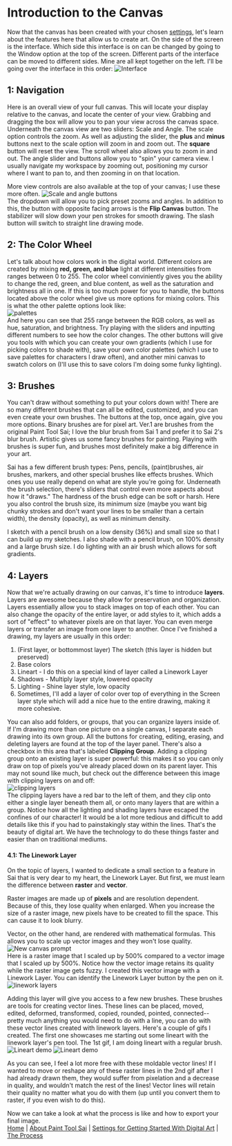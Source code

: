 # Introduction to the Canvas
Now that the canvas has been created with your chosen [settings](settings.md), let's learn about the features here that allow us to create art. On the side of the screen is the interface. Which side this interface is on can be changed by going to the Window option at the top of the screen. Different parts of the interface can be moved to different sides. Mine are all kept together on the left. I'll be going over the interface in this order:
![Interface](images/inter.jpg) 
## 1: Navigation
Here is an overall view of your full canvas. This will locate your display relative to the canvas, and locate the center of your view. Grabbing and dragging the box will allow you to pan your view across the canvas space. Underneath the canvas view are two sliders: Scale and Angle. The scale option controls the zoom. As well as adjusting the slider, the **plus** and **minus** buttons next to the scale option will zoom in and zoom out. The **square** button will reset the view. The scroll wheel also allows you to zoom in and out. The angle slider and buttons allow you to "spin" your camera view. I usually navigate my workspace by zooming out, positioning my cursor where I want to pan to, and then zooming in on that location.
  
More view controls are also available at the top of your canvas; I use these more often. 
![Scale and angle buttons](images/buttons.jpg)   
The dropdown will allow you to pick preset zooms and angles. In addition to this, the button with opposite facing arrows is the **Flip Canvas** button. The stabilizer will slow down your pen strokes for smooth drawing. The slash button will switch to straight line drawing mode.

## 2: The Color Wheel 
Let's talk about how colors work in the digital world. Different colors are created by mixing **red, green, and blue** light at different intensities from ranges between 0 to 255. The color wheel conviniently gives you the ability to change the red, green, and blue content, as well as the saturation and brightness all in one. If this is too much power for you to handle, the buttons located above the color wheel give us more options for mixing colors. This is what the other palette options look like:  
![palettes](images/colors.jpg)   
And here you can see that 255 range between the RGB colors, as well as hue, saturation, and brightness. Try playing with the sliders and inputting different numbers to see how the color changes. The other buttons will give you tools with which you can create your own gradients (which I use for picking colors to shade with), save your own color palettes (which I use to save palettes for characters I draw often), and another mini canvas to swatch colors on (I'll use this to save colors I'm doing some funky lighting). 

## 3:  Brushes
You can't draw without something to put your colors down with! There are so many different brushes that can all be edited, customized, and you can even create your own brushes. The buttons at the top, once again, give you more options. Binary brushes are for pixel art. Ver.1 are brushes from the original Paint Tool Sai; I love the blur brush from Sai 1 and prefer it to Sai 2's blur brush. Artistic gives us some fancy brushes for painting. Playing with brushes is super fun, and brushes most definitely make a big difference in your art.  

Sai has a few different brush types: Pens, pencils, (paint)brushes, air brushes, markers, and other special brushes like effects brushes. Which ones you use really depend on what are style you're going for. Underneath the brush selection, there's sliders that control even more aspects about how it "draws." The hardness of the brush edge can be soft or harsh. Here you also control the brush size, its minimum size (maybe you want big chunky strokes and don't want your lines to be smaller than a certain width), the density (opacity), as well as minimum density.  

I sketch with a pencil brush on a low density (36%) and small size so that I can build up my sketches. I also shade with a pencil brush, on 100% density and a large brush size. I do lighting with an air brush which allows for soft gradients.

## 4: Layers
Now that we're actually drawing on our canvas, it's time to introduce **layers**. Layers are awesome because they allow for preservation and organization. Layers essentially allow you to stack images on top of each other. You can also change the opacity of the entire layer, or add styles to it, which adds a sort of "effect" to whatever pixels are on that layer. You can even merge layers or transfer an image from one layer to another. Once I've finished a drawing, my layers are usually in this order:
1. (First layer, or bottommost layer) The sketch (this layer is hidden but preserved)
2. Base colors
3. Lineart - I do this on a special kind of layer called a Linework Layer
4. Shadows - Multiply layer style, lowered opacity
5. Lighting - Shine layer style, low opacity
6. Sometimes, I'll add a layer of color over top of everything in the Screen layer style which will add a nice hue to the entire drawing, making it more cohesive.  
  
You can also add folders, or groups, that you can organize layers inside of. If I'm drawing more than one picture on a single canvas, I separate each drawing into its own group. All the buttons for creating, editing, erasing, and deleting layers are found at the top of the layer panel. There's also a checkbox in this area that's labeled **Clipping Group**. Adding a clipping group onto an existing layer is super powerful: this makes it so you can only draw on top of pixels you've already placed down on its parent layer. This may not sound like much, but check out the difference between this image with clipping layers on and off:  
![clipping layers](images/clipping.jpg)   
The clipping layers have a red bar to the left of them, and they clip onto either a single layer beneath them all, or onto many layers that are within a group. Notice how all the lighting and shading layers have escaped the confines of our character! It would be a lot more tedious and difficult to add details like this if you had to painstakingly stay within the lines. That's the beauty of digital art. We have the technology to do these things faster and easier than on traditional mediums.
  
#### 4.1: The Linework Layer
On the topic of layers, I wanted to dedicate a small section to a feature in Sai that is very dear to my heart, the Linework Layer. But first, we must learn the difference between **raster** and **vector**. 
  
Raster images are made up of **pixels** and are resolution dependent. Because of this, they lose quality when enlarged. When you increase the size of a raster image, new pixels have to be created to fill the space. This can cause it to look blurry. 
  
Vector, on the other hand, are rendered with mathematical formulas. This allows you to scale up vector images and they won't lose quality.  
![New canvas prompt](images/raster.png)  
Here is a raster image that I scaled up by 500% compared to a vector image that I scaled up by 500%. Notice how the vector image retains its quality while the raster image gets fuzzy. I created this vector image with a Linework Layer. You can identify the Linework Layer button by the pen on it. ![linework layers](images/pen.jpg)   

Adding this layer will give you access to a few new brushes. These brushes are tools for creating vector lines. These lines can be placed, moved, edited, deformed, transformed, copied, rounded, pointed, connected--pretty much anything you would need to do with a line, you can do with these vector lines created with linework layers. Here's a couple of gifs I created. The first one showcases me starting out some lineart with the linework layer's pen tool. The 1st gif, I am doing lineart with a regular brush.  
![Lineart demo](images/lines2.gif)  ![Lineart demo](images/lines.gif)  

   As you can see, I feel a lot more free with these moldable vector lines! If I wanted to move or reshape any of these raster lines in the 2nd gif after I had already drawn them, they would suffer from pixelation and a decrease in quality, and wouldn't match the rest of the lines! Vector lines will retain their quality no matter what you do with them (up until you convert them to raster, if you even wish to do this).
  
Now we can take a look at what the process is like and how to export your final image.  
[Home](README.md) | [ About Paint Tool Sai](sai.md) | [Settings for Getting Started With Digital Art](settings.md) | [The Process](process.md)

